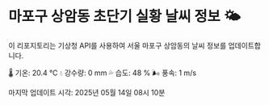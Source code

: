 
# 마포구 상암동 초단기 실황 날씨 정보 🌤️

이 리포지토리는 기상청 API를 사용하여 서울 마포구 상암동의 날씨 정보를 업데이트합니다. 

🌡️ 기온: 20.4 ℃
💧 강수량: 0 mm
💦 습도: 48 %
🌬️ 풍속: 1 m/s

마지막 업데이트 시각: 2025년 05월 14일 08시 10분    
